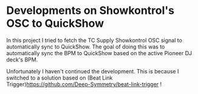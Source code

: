 # Developments on Showkontrol's OSC to QuickShow
In this project I tried to fetch the TC Supply Showkontrol OSC signal to automatically sync to QuickShow.
The goal of doing this was to automatically sync the BPM to QuickShow based on the active Pioneer DJ deck's BPM.

Unfortunately I haven't continued the development. This is because I switched to a solution based on (Beat Link Trigger)https://github.com/Deep-Symmetry/beat-link-trigger !
